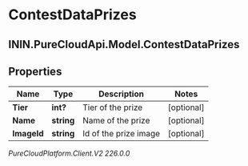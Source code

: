 # ContestDataPrizes

## ININ.PureCloudApi.Model.ContestDataPrizes

## Properties

|Name | Type | Description | Notes|
|------------ | ------------- | ------------- | -------------|
| **Tier** | **int?** | Tier of the prize | [optional] |
| **Name** | **string** | Name of the prize | [optional] |
| **ImageId** | **string** | Id of the prize image | [optional] |



_PureCloudPlatform.Client.V2 226.0.0_
